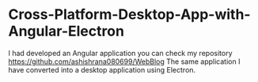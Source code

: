 # Cross-Platform-Desktop-App-with-Angular-Electron
I had developed an Angular application you can check my repository https://github.com/ashishrana080699/WebBlog 
The same application I have converted into a desktop application using Electron.
